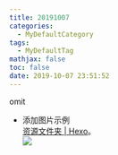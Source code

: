 ```yaml
---
title: 20191007
categories:
  - MyDefaultCategory
tags:
  - MyDefaultTag
mathjax: false
toc: false
date: 2019-10-07 23:51:52
---
```

omit
<!--more-->

* 添加图片示例  
[资源文件夹 | Hexo](https://hexo.io/zh-cn/docs/asset-folders.html#文章资源文件夹)。  
![](玉藻前170×240.png)  
